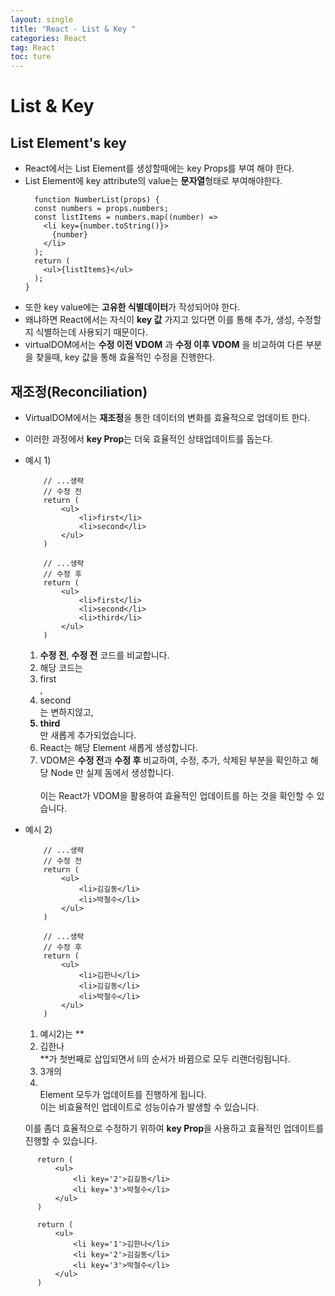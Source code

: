 ```yaml
---
layout: single
title: "React - List & Key "
categories: React
tag: React
toc: ture
---
```


# List & Key

## List Element's key

- React에서는 List Element를 생성할때에는 key Props를 부여 해야 한다.
- List Element에 key attribute의 value는 **문자열**형태로 부여해야한다.
  ```react
    function NumberList(props) {
    const numbers = props.numbers;
    const listItems = numbers.map((number) =>
      <li key={number.toString()}>
        {number}
      </li>
    );
    return (
      <ul>{listItems}</ul>
    );
  }
  ```
- 또한 key value에는 **고유한 식별데이터**가 작성되어야 한다.
- 왜냐하면 React에서는 자식이 **key 값** 가지고 있다면 이를 통해 추가, 생성, 수정할지 식별하는데 사용되기 때문이다.
- virtualDOM에서는 **수정 이전 VDOM** 과 **수정 이후 VDOM** 을 비교하여 다른 부분을 찾을때, key 값을 통해 효율적인 수정을 진행한다.

## 재조정(Reconciliation)

- VirtualDOM에서는 **재조정**을 통한 데이터의 변화를 효율적으로 업데이트 한다.
- 이러한 과정에서 **key Prop**는 더욱 효율적인 상태업데이트를 돕는다.
- 예시 1)

  ```react
      // ...생략
      // 수정 전
      return (
          <ul>
              <li>first</li>
              <li>second</li>
          </ul>
      )
  ```

  ```react
      // ...생략
      // 수정 후
      return (
          <ul>
              <li>first</li>
              <li>second</li>
              <li>third</li>
          </ul>
      )
  ```

  1. **수정 전**, **수정 전** 코드를 비교합니다.
  2. 해당 코드는 <li>first</li>, <li>second</li>는 변하지않고, **<li>third</li>** 만 새롭게 추가되었습니다.
  3. React는 해당 Element 새롭게 생성합니다.
  4. VDOM은 **수정 전**과 **수정 후** 비교하여, 수정, 추가, 삭제된 부분을 확인하고 해당 Node 만 실제 돔에서 생성합니다.<br/>
     <br/>
     이는 React가 VDOM을 활용하여 효율적인 업데이트를 하는 것을 확인할 수 있습니다.

- 예시 2)

  ```react
      // ...생략
      // 수정 전
      return (
          <ul>
              <li>김길동</li>
              <li>박철수</li>
          </ul>
      )
  ```

  ```react
      // ...생략
      // 수정 후
      return (
          <ul>
              <li>김한나</li>
              <li>김길동</li>
              <li>박철수</li>
          </ul>
      )
  ```

  1. 예시2)는 **<li>김한나</li>**가 첫번째로 삽입되면서 li의 순서가 바뀜으로 모두 리랜더링됩니다.<br/>
  2. 3개의 <li></li> Element 모두가 업데이트를 진행하게 됩니다.<br/>
     이는 비효율적인 업데이트로 성능이슈가 발생할 수 있습니다.

  이를 좀더 효율적으로 수정하기 위하여 **key Prop**을 사용하고 효율적인 업데이트를 진행할 수 있습니다.

```react
      return (
          <ul>
              <li key='2'>김길동</li>
              <li key='3'>박철수</li>
          </ul>
      )
```

```react
      return (
          <ul>
              <li key='1'>김한나</li>
              <li key='2'>김길동</li>
              <li key='3'>박철수</li>
          </ul>
      )
```
